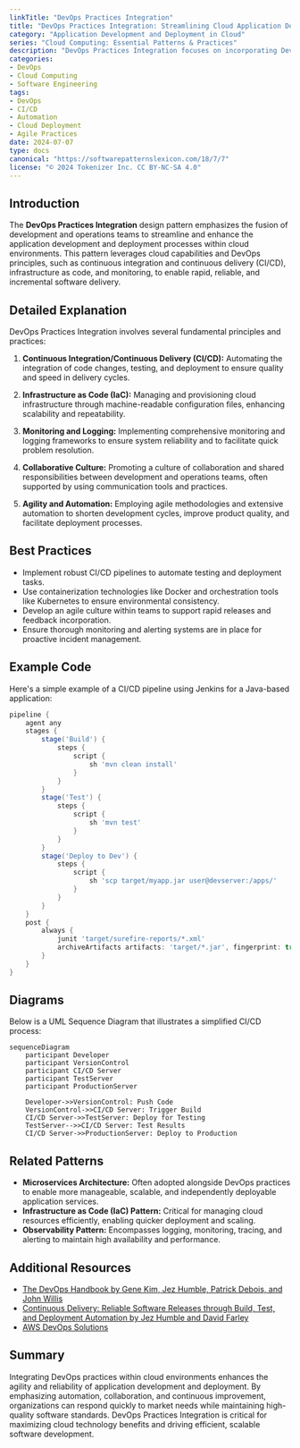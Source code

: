 ```yaml
---
linkTitle: "DevOps Practices Integration"
title: "DevOps Practices Integration: Streamlining Cloud Application Development and Deployment"
category: "Application Development and Deployment in Cloud"
series: "Cloud Computing: Essential Patterns & Practices"
description: "DevOps Practices Integration focuses on incorporating DevOps principles within cloud computing environments to enhance application development and deployment. It leverages automation, continuous integration and continuous delivery (CI/CD), and various collaborative practices to ensure rapid and reliable software delivery."
categories:
- DevOps
- Cloud Computing
- Software Engineering
tags:
- DevOps
- CI/CD
- Automation
- Cloud Deployment
- Agile Practices
date: 2024-07-07
type: docs
canonical: "https://softwarepatternslexicon.com/18/7/7"
license: "© 2024 Tokenizer Inc. CC BY-NC-SA 4.0"
---
```


## Introduction

The **DevOps Practices Integration** design pattern emphasizes the fusion of development and operations teams to streamline and enhance the application development and deployment processes within cloud environments. This pattern leverages cloud capabilities and DevOps principles, such as continuous integration and continuous delivery (CI/CD), infrastructure as code, and monitoring, to enable rapid, reliable, and incremental software delivery.

## Detailed Explanation

DevOps Practices Integration involves several fundamental principles and practices:

1. **Continuous Integration/Continuous Delivery (CI/CD):** Automating the integration of code changes, testing, and deployment to ensure quality and speed in delivery cycles.
   
2. **Infrastructure as Code (IaC):** Managing and provisioning cloud infrastructure through machine-readable configuration files, enhancing scalability and repeatability.
   
3. **Monitoring and Logging:** Implementing comprehensive monitoring and logging frameworks to ensure system reliability and to facilitate quick problem resolution.
   
4. **Collaborative Culture:** Promoting a culture of collaboration and shared responsibilities between development and operations teams, often supported by using communication tools and practices.

5. **Agility and Automation:** Employing agile methodologies and extensive automation to shorten development cycles, improve product quality, and facilitate deployment processes.

## Best Practices

- Implement robust CI/CD pipelines to automate testing and deployment tasks.
- Use containerization technologies like Docker and orchestration tools like Kubernetes to ensure environmental consistency.
- Develop an agile culture within teams to support rapid releases and feedback incorporation.
- Ensure thorough monitoring and alerting systems are in place for proactive incident management.

## Example Code

Here's a simple example of a CI/CD pipeline using Jenkins for a Java-based application:

```groovy
pipeline {
    agent any
    stages {
        stage('Build') {
            steps {
                script {
                    sh 'mvn clean install'
                }
            }
        }
        stage('Test') {
            steps {
                script {
                    sh 'mvn test'
                }
            }
        }
        stage('Deploy to Dev') {
            steps {
                script {
                    sh 'scp target/myapp.jar user@devserver:/apps/'
                }
            }
        }
    }
    post {
        always {
            junit 'target/surefire-reports/*.xml'
            archiveArtifacts artifacts: 'target/*.jar', fingerprint: true
        }
    }
}
```

## Diagrams

Below is a UML Sequence Diagram that illustrates a simplified CI/CD process:

```mermaid
sequenceDiagram
    participant Developer
    participant VersionControl
    participant CI/CD Server
    participant TestServer
    participant ProductionServer

    Developer->>VersionControl: Push Code
    VersionControl->>CI/CD Server: Trigger Build
    CI/CD Server->>TestServer: Deploy for Testing
    TestServer-->>CI/CD Server: Test Results
    CI/CD Server->>ProductionServer: Deploy to Production
```

## Related Patterns

- **Microservices Architecture:** Often adopted alongside DevOps practices to enable more manageable, scalable, and independently deployable application services.
- **Infrastructure as Code (IaC) Pattern:** Critical for managing cloud resources efficiently, enabling quicker deployment and scaling.
- **Observability Pattern:** Encompasses logging, monitoring, tracing, and alerting to maintain high availability and performance.

## Additional Resources

- [The DevOps Handbook by Gene Kim, Jez Humble, Patrick Debois, and John Willis](https://www.amazon.com/DevOps-Handbook-World-Class-Reliability-Organizations/dp/1942788002)
- [Continuous Delivery: Reliable Software Releases through Build, Test, and Deployment Automation by Jez Humble and David Farley](https://www.amazon.com/Continuous-Delivery-Deployment-Automation-Addison-Wesley/dp/0321601912)
- [AWS DevOps Solutions](https://aws.amazon.com/devops/)

## Summary

Integrating DevOps practices within cloud environments enhances the agility and reliability of application development and deployment. By emphasizing automation, collaboration, and continuous improvement, organizations can respond quickly to market needs while maintaining high-quality software standards. DevOps Practices Integration is critical for maximizing cloud technology benefits and driving efficient, scalable software development.
